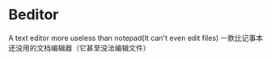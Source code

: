 # Beditor
A text editor more useless than notepad(It can't even edit files)
一款比记事本还没用的文档编辑器（它甚至没法编辑文件）
